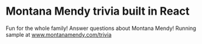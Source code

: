 # Montana Mendy trivia built in React 

Fun for the whole family! Answer questions about Montana Mendy! Running sample at www.montanamendy.com/trivia
